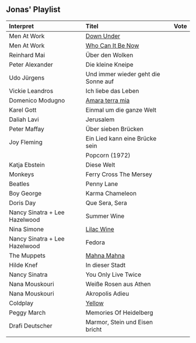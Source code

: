 
<head>
<meta charset='UTF-8'>
<style>
/*@font-face { font-family: 'egypt';  src: url( './AaronUMdCPhoneticAlpha100.ttf' ); unicode-range: U+13000-1342f; }*/
@font-face { font-family: 'flow';  src: local( 'jizura3b'              ); /*url( './fonts/jizura3b.ttf'               );*/ unicode-range: U+0e000-0efff; }

html, body {
  background-color:       #9eaeb5;
  /*height:                 100vh;*/
  /*width:                  100vw;*/
  padding:                0mm;
  margin:                 0mm;
  /*position:               absolute;*/
  /*overflow:               hidden;*/
  /*font-size:              6mm;*/
  font-family:            'egypt';
}

/* thx to https://developer.mozilla.org/en-US/docs/Web/CSS/line-height-step */
:root {
  --mktw-font-size:       6mm;
  --mktw-grid:            8mm;
  font-size:              var(--mktw-font-size);
  line-height-step:       var(--mktw-grid); }


jzr {
  display:                block;
  white-space:            nowrap;
  color:                  red; }

table {
  /*table-layout:           fixed;*/
  /*width:                  100%;*/
  border-collapse:        collapse;
  border:                 1px solid black; }

table td,
table th {
  border:                 1px solid black; }

article {
  display:                block;
  padding:                var(--mktw-grid); }

spacer {
  display:                block;
  min-height:             20mm; }

.flow { font-family: 'flow'; }

/*table {
  table-layout:           auto;
  width:                  100%; }
*/
td, th {
  overflow:               hidden;
  white-space:            nowrap;
  text-overflow:          ellipsis; }

/*col:nth-child( 3 ),
col:nth-child( 3 ) {
  background:  pink;
  width:              10%;
*/

col:nth-child( 1 ) {
  background:             red;
  min-width:              25%mm !important;
  max-width:              25%mm !important;
  width:                  25%mm !important; }

col:nth-child( 2 ) {
  background:             yellow;
  min-width:              75% !important;
  max-width:              75% !important;
  width:                  75% !important; }

col:nth-child( 3 ) {
  background:             green;
  min-width:              10mm !important;
  max-width:              10mm !important;
  width:                  10mm !important; }

</style>
</head>

<article>


## Jonas' Playlist




| Interpret                     | Titel                                                            | Vote      |
| :------                       | :-----                                                           | --------- |
| Men At Work                   | [Down Under](https://www.youtube.com/watch?v=XfR9iY5y94s)        |           |
| Men At Work                   | [Who Can It Be Now](https://www.youtube.com/watch?v=SECVGN4Bsgg) |           |
| Reinhard Mai                  | Über den Wolken                                                  |           |
| Peter Alexander               | Die kleine Kneipe                                                |           |
| Udo Jürgens                   | Und immer wieder geht die Sonne auf                              |           |
| Vickie Leandros               | Ich liebe das Leben                                              |           |
| Domenico Modugno              | [Amara terra mia](https://www.youtube.com/watch?v=oRa39T_O4yU)   |           |
| Karel Gott                    | Einmal um die ganze Welt                                         |           |
| Daliah Lavi                   | Jerusalem                                                        |           |
| Peter Maffay                  | Über sieben Brücken                                              |           |
| Joy Fleming                   | Ein Lied kann eine Brücke sein                                   |           |
|                               | Popcorn (1972)                                                   |           |
| Katja Ebstein                 | Diese Welt                                                       |           |
| Monkeys                       | Ferry Cross The Mersey                                           |           |
| Beatles                       | Penny Lane                                                       |           |
| Boy George                    | Karma Chameleon                                                  |           |
| Doris Day                     | Que Sera, Sera                                                   |           |
| Nancy Sinatra + Lee Hazelwood | Summer Wine                                                      |           |
| Nina Simone                   | [Lilac Wine](https://www.youtube.com/watch?v=LT38CIgRse4)        |           |
| Nancy Sinatra + Lee Hazelwood | Fedora                                                           |           |
| The Muppets                   | [Mahna Mahna](https://www.youtube.com/watch?v=zb47CstE7R4)       |           |
| Hilde Knef                    | In dieser Stadt                                                  |           |
| Nancy Sinatra                 | You Only Live Twice                                              |           |
| Nana Mouskouri                | Weiße Rosen aus Athen                                            |           |
| Nana Mouskouri                | Akropolis Adieu                                                  |           |
| Coldplay                      | [Yellow](https://www.youtube.com/watch?v=yKNxeF4KMsY)            |           |
| Peggy March                   | Memories Of Heidelberg                                           |           |
| Drafi Deutscher               | Marmor, Stein und Eisen bricht                                   |           |
|                               |                                                                  |           |

</article>
<spacer></spacer>

